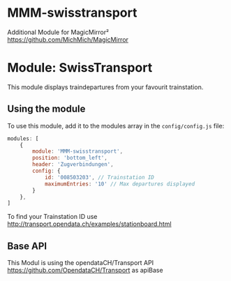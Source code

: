 # MMM-swisstransport
Additional Module for MagicMirror²  https://github.com/MichMich/MagicMirror

# Module: SwissTransport
This module displays traindepartures from your favourit trainstation.

## Using the module

To use this module, add it to the modules array in the `config/config.js` file:
````javascript
modules: [
    {
		module: 'MMM-swisstransport',
		position: 'bottom_left',
		header: 'Zugverbindungen',
		config: {
			id: '008503203', // Trainstation ID
			maximumEntries: '10' // Max departures displayed
		}
	},
]
````
To find your Trainstation ID use http://transport.opendata.ch/examples/stationboard.html


## Base API

This Modul is using the opendataCH/Transport API https://github.com/OpendataCH/Transport as apiBase
